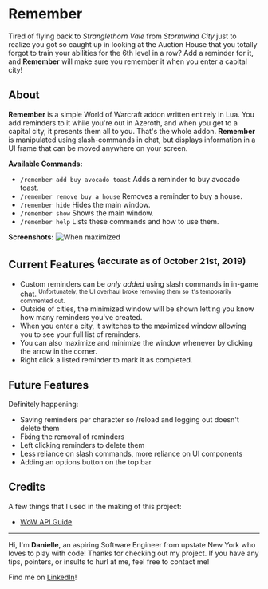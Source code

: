 # Remember
Tired of flying back to *Stranglethorn Vale* from *Stormwind City* just to realize you got so caught up in looking at the Auction House that you totally forgot to train your abilities for the 6th level in a row? Add a reminder for it, and **Remember** will make sure you remember it when you enter a capital city!

## About
**Remember** is a simple World of Warcraft addon written entirely in Lua. You add reminders to it while you're out in Azeroth, and when you get to a capital city, it presents them all to you. That's the whole addon. **Remember** is manipulated using slash-commands in chat, but displays information in a UI frame that can be moved anywhere on your screen.

 **Available Commands:**
 - `/remember add buy avocado toast` Adds a reminder to buy avocado toast.
 - `/remember remove buy a house` Removes a reminder to buy a house.
 - `/remember hide` Hides the main window.
 - `/remember show` Shows the main window.
 - `/remember help` Lists these commands and how to use them.
 
 **Screenshots:**
 ![When maximized](https://i.gyazo.com/b03f45d71ca639cca751d81de39383c8.png)
## Current Features <sup>(accurate as of October 21st, 2019)</sup>
- Custom reminders can be *only added* using slash commands in in-game chat. <sup>Unfortunately, the UI overhaul broke removing them so it's temporarily commented out. </sup>
- Outside of cities, the minimized window will be shown letting you know how many reminders you've created.
- When you enter a city, it switches to the maximized window allowing you to see your full list of reminders.
- You can also maximize and minimize the window whenever by clicking the arrow in the corner.
- Right click a listed reminder to mark it as completed.

## Future Features
Definitely happening:
- Saving reminders per character so /reload and logging out doesn't delete them
- Fixing the removal of reminders
- Left clicking reminders to delete them
- Less reliance on slash commands, more reliance on UI components
- Adding an options button on the top bar

## Credits
A few things that I used in the making of this project:

 - [WoW API Guide](https://wowwiki.fandom.com/wiki/World_of_Warcraft_API) 
 
---
Hi, I'm **Danielle**, an aspiring Software Engineer from upstate New York who loves to play with code! Thanks for checking out my project. If you have any tips, pointers, or insults to hurl at me, feel free to contact me!

Find me on [LinkedIn](https://www.linkedin.com/in/dndrouin/)!
